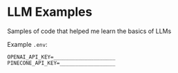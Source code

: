 # LLM Examples

Samples of code that helped me learn the basics of LLMs

Example `.env`:
```
OPENAI_API_KEY=____________________
PINECONE_API_KEY=__________________
```
